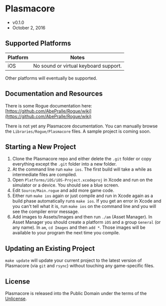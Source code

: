 # Plasmacore
- v0.1.0
- October 2, 2016


## Supported Platforms

Platform | Notes
---------|--------------------------------------
iOS      | No sound or virtual keyboard support.

Other platforms will eventually be supported.


## Documentation and Resources

There is some Rogue documentation here: [https://github.com/AbePralle/Rogue/wiki](https://github.com/AbePralle/Rogue/wiki)

There is not yet any Plasmacore documentation.  You can manually browse the `Libraries/Rogue/Plasmacore` files.  A sample project is coming soon.


## Starting a New Project

1.  Clone the Plasmacore repo and either delete the `.git` folder or copy everything except the `.git` folder into a new folder.
2.  At the command line run `make ios`.  The first build will take a while as intermediate files are compiled.
3.  Open `Platforms/iOS/iOS-Project.xcodeproj` in Xcode and run on the simulator or a device.  You should see a blue screen.
4.  Edit `Source/Main.rogue` and add more game code.
5.  Either run `make ios` again or just compile and run in Xcode again as a build phase automatically runs `make ios`.  If you get an error in Xcode and you can't tell what it is, run `make ios` on the command line and you will see the compiler error message.
6.  Add images to Assets/Images and then run `./am` (Asset Manager).  In Asset Manager you should create a platform `iOS` and a group `General` (or any name).  In `am`, `cd Images` and then `add *`.  Those images will be available to your program the next time you compile.


## Updating an Existing Project

`make update` will update your current project to the latest version of Plasmacore (via `git` and `rsync`) without touching any game-specific files.


## License
Plasmacore is released into the Public Domain under the terms of the [Unlicense](http://unlicense.org/).

